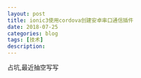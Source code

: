 ```yaml
---
layout: post
title: ionic3使用cordova创建安卓串口通信插件
date: 2018-07-25
categories: blog
tags: [技术]
description: 
---
```

占坑,最近抽空写写

